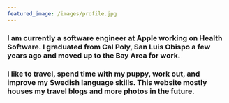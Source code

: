 ```yaml
---
featured_image: /images/profile.jpg
---
```


### I am currently a software engineer at Apple working on Health Software. I graduated from Cal Poly, San Luis Obispo a few years ago and moved up to the Bay Area for work.

### I like to travel, spend time with my puppy, work out, and improve my Swedish language skills. This website mostly houses my travel blogs and more photos in the future.

